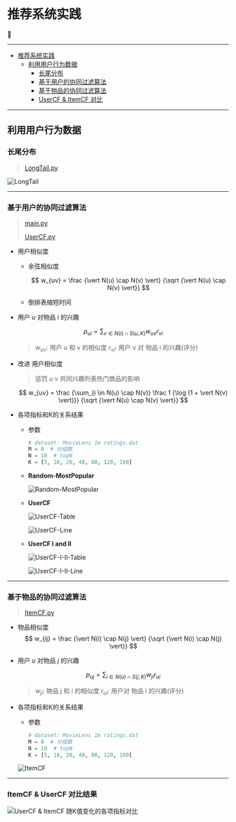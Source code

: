 <h1 id='top'>推荐系统实践</h1>

:frog:

-----

- [推荐系统实践](#top)
  - [利用用户行为数据](#2)
    - [长尾分布](#2-long-tail)
    - [基于用户的协同过滤算法](#2-usercf)
    - [基于物品的协同过滤算法](#2-itemcf)
    - [UserCF & ItemCF 对比](#2-usercf-itemcf)

----
<h2 id='2'>利用用户行为数据</h2>

<h3 id='2-long-tail'>长尾分布</h3>

>  [LongTail.py](https://github.com/7thMar/RS-Practice/blob/master/2-User-Behavior-Data/LongTail.py)


![LongTail](https://github.com/7thMar/RS-Practice/raw/master/2-User-Behavior-Data/image/LongTail-Line.png)


---

<h3 id='2-usercf'>基于用户的协同过滤算法</h3>

> [main.py](https://github.com/7thMar/RS-Practice/blob/master/2-User-Behavior-Data/main.py)
>
> [UserCF.py](https://github.com/7thMar/RS-Practice/blob/master/2-User-Behavior-Data/UserCF.py)

- 用户相似度

  - 余弦相似度

    $$
    w_{uv} = \frac {\vert N(u) \cap N(v) \vert} {\sqrt {\vert N(u) \cap N(v) \vert}}
    $$

  - 倒排表缩短时间

- 用户 *u* 对物品 *i* 的兴趣

    $$
    p_{ui} = \sum_{v \in N(i) \cap S(u, K)} {w_{uv}r_{vi}}
    $$



  > $w_{uv}$: 用户 u 和 v 的相似度
  > $r_{vi}$: 用户 v 对 物品 i 的兴趣(评分)

- 改进 用户相似度

  > 惩罚 *u* *v* 共同兴趣列表热门商品的影响

  $$
    w_{uv} = \frac {\sum_{i \in N(u) \cap N(v)} \frac 1 {\log (1 + \vert N(v) \vert)}} {\sqrt {\vert N(u) \cap N(v) \vert}}
  $$

- 各项指标和K的关系结果
  - 参数
    ```python
    # dataset: MovieLens 1m ratings.dat
    M = 8  # 分组数
    N = 10  # topN
    K = [5, 10, 20, 40, 80, 120, 160]
    ```
  - **Random-MostPopular**
  
    ![Random-MostPopular](https://github.com/7thMar/RS-Practice/raw/master/2-User-Behavior-Data/image/Random-MostPopular-Table.png)

  - **UserCF**
  
    ![UserCF-Table](https://github.com/7thMar/RS-Practice/raw/master/2-User-Behavior-Data/image/UserCF-Table.png)
    
    ![UserCF-Line](https://github.com/7thMar/RS-Practice/raw/master/2-User-Behavior-Data/image/UserCF-Line.png)

  - **UserCF I and II**
  
    ![UserCF-I-II-Table](https://github.com/7thMar/RS-Practice/raw/master/2-User-Behavior-Data/image/UserCF-I-II-Table.png)
    
    ![UserCF-I-II-Line](https://github.com/7thMar/RS-Practice/raw/master/2-User-Behavior-Data/image/UserCF-I-II-Line.png)
    
---

<h3 id='2-itemcf'>基于物品的协同过滤算法</h3>

> [ItemCF.py](https://github.com/7thMar/RS-Practice/blob/master/2-User-Behavior-Data/ItemCF.py)

- 物品相似度
    $$
    w_{ij} = \frac {\vert N(i) \cap N(j) \vert} {\sqrt {\vert N(i) \cap N(j) \vert}}
    $$

- 用户 *u* 对物品 *j* 的兴趣

    $$
    p_{uj} = \sum_{i \in N(u) \cap S(j, K)} {w_{ji}r_{ui}}
    $$



  > $w_{ji}$: 物品 j 和 i 的相似度
  > $r_{ui}$: 用户对 物品 i 的兴趣(评分)

- 各项指标和K的关系结果
  - 参数
    ```python
    # dataset: MovieLens 1m ratings.dat
    M = 8  # 分组数
    N = 10  # topN
    K = [5, 10, 20, 40, 80, 120, 160]
    ```

  ![ItemCF](https://github.com/7thMar/RS-Practice/raw/master/2-User-Behavior-Data/image/ItemCF.png)

---

<h3 id='2-usercf-itemcf'>ItemCF & UserCF 对比结果</h3>

![UserCF & ItemCF 随K值变化的各项指标对比](https://github.com/7thMar/RS-Practice/raw/master/2-User-Behavior-Data/image/UserCF-ItemCF-Line.png)
